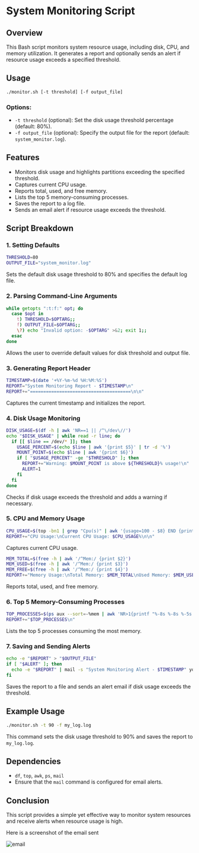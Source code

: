 # System Monitoring Script

## Overview
This Bash script monitors system resource usage, including disk, CPU, and memory utilization. It generates a report and optionally sends an alert if resource usage exceeds a specified threshold.

## Usage
```bash
./monitor.sh [-t threshold] [-f output_file]
```

### Options:
- `-t threshold` (optional): Set the disk usage threshold percentage (default: 80%).
- `-f output_file` (optional): Specify the output file for the report (default: `system_monitor.log`).

## Features
- Monitors disk usage and highlights partitions exceeding the specified threshold.
- Captures current CPU usage.
- Reports total, used, and free memory.
- Lists the top 5 memory-consuming processes.
- Saves the report to a log file.
- Sends an email alert if resource usage exceeds the threshold.

## Script Breakdown

### 1. **Setting Defaults**
```bash
THRESHOLD=80
OUTPUT_FILE="system_monitor.log"
```
Sets the default disk usage threshold to 80% and specifies the default log file.

### 2. **Parsing Command-Line Arguments**
```bash
while getopts ":t:f:" opt; do
  case $opt in
    t) THRESHOLD=$OPTARG;;
    f) OUTPUT_FILE=$OPTARG;;
    \?) echo "Invalid option: -$OPTARG" >&2; exit 1;;
  esac
done
```
Allows the user to override default values for disk threshold and output file.

### 3. **Generating Report Header**
```bash
TIMESTAMP=$(date '+%Y-%m-%d %H:%M:%S')
REPORT="System Monitoring Report - $TIMESTAMP\n"
REPORT+="======================================\n\n"
```
Captures the current timestamp and initializes the report.

### 4. **Disk Usage Monitoring**
```bash
DISK_USAGE=$(df -h | awk 'NR==1 || /^\/dev\//')
echo "$DISK_USAGE" | while read -r line; do
  if [[ $line == /dev/* ]]; then
    USAGE_PERCENT=$(echo $line | awk '{print $5}' | tr -d '%')
    MOUNT_POINT=$(echo $line | awk '{print $6}')
    if [ "$USAGE_PERCENT" -ge "$THRESHOLD" ]; then
      REPORT+="Warning: $MOUNT_POINT is above ${THRESHOLD}% usage!\n"
      ALERT=1
    fi
  fi
done
```
Checks if disk usage exceeds the threshold and adds a warning if necessary.

### 5. **CPU and Memory Usage**
```bash
CPU_USAGE=$(top -bn1 | grep "Cpu(s)" | awk '{usage=100 - $8} END {print usage}')
REPORT+="CPU Usage:\nCurrent CPU Usage: $CPU_USAGE%\n\n"
```
Captures current CPU usage.

```bash
MEM_TOTAL=$(free -h | awk '/^Mem:/ {print $2}')
MEM_USED=$(free -h | awk '/^Mem:/ {print $3}')
MEM_FREE=$(free -h | awk '/^Mem:/ {print $4}')
REPORT+="Memory Usage:\nTotal Memory: $MEM_TOTAL\nUsed Memory: $MEM_USED\nFree Memory: $MEM_FREE\n\n"
```
Reports total, used, and free memory.

### 6. **Top 5 Memory-Consuming Processes**
```bash
TOP_PROCESSES=$(ps aux --sort=-%mem | awk 'NR>1{printf "%-8s %-8s %-5s %s\n", $2, $1, $4, $11}' | head -5)
REPORT+="$TOP_PROCESSES\n"
```
Lists the top 5 processes consuming the most memory.

### 7. **Saving and Sending Alerts**
```bash
echo -e "$REPORT" > "$OUTPUT_FILE"
if [ "$ALERT" ]; then
  echo -e "$REPORT" | mail -s "System Monitoring Alert - $TIMESTAMP" youremail
fi
```
Saves the report to a file and sends an alert email if disk usage exceeds the threshold.

## Example Usage
```bash
./monitor.sh -t 90 -f my_log.log
```
This command sets the disk usage threshold to 90% and saves the report to `my_log.log`.

## Dependencies
- `df`, `top`, `awk`, `ps`, `mail`
- Ensure that the `mail` command is configured for email alerts.

## Conclusion
This script provides a simple yet effective way to monitor system resources and receive alerts when resource usage is high.


Here is a screenshot of the email sent

![email](https://github.com/user-attachments/assets/a4a85e3f-b7d1-4942-a717-657cb174aa02)


